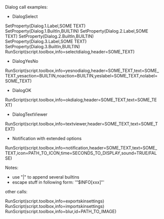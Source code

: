 Dialog call examples:

- DialogSelect

<onclick>SetProperty(Dialog.1.Label,SOME TEXT)</onclick>
<onclick>SetProperty(Dialog.1.BuiltIn,BUILTIN)</onclick>
<onclick>SetProperty(Dialog.2.Label,SOME TEXT)</onclick>
<onclick>SetProperty(Dialog.2.BuiltIn,BUILTIN)</onclick>
<onclick>SetProperty(Dialog.3.Label,SOME TEXT)</onclick>
<onclick>SetProperty(Dialog.3.BuiltIn,BUILTIN)</onclick>
<onclick>RunScript(script.toolbox,info=selectdialog,header=SOME_TEXT)</onclick>


- DialogYesNo

<onclick>RunScript(script.toolbox,info=yesnodialog,header=SOME_TEXT,text=SOME_TEXT,yesaction=BUILTIN,noaction=BUILTIN,yeslabel=SOME_TEXT,nolabel=SOME_TEXT)</onclick>


- DialogOK

<onclick>RunScript(script.toolbox,info=okdialog,header=SOME_TEXT,text=SOME_TEXT)</onclick>


- DialogTextViewer

<onclick>RunScript(script.toolbox,info=textviewer,header=SOME_TEXT,text=SOME_TEXT)</onclick>


- Notification with extended options

<onclick>RunScript(script.toolbox,info=notification,header=SOME_TEXT,text=SOME_TEXT,icon=PATH_TO_ICON,time=SECONDS_TO_DISPLAY,sound=TRUE/FALSE)</onclick>


Notes:
- use "|" to append several builtins
- escape stuff in following form: '"$INFO[xxx]"'



other calls:

<onclick>RunScript(script.toolbox,info=exportskinsettings)</onclick>
<onclick>RunScript(script.toolbox,info=importskinsettings)</onclick>
<onclick>RunScript(script.toolbox,info=blur,id=PATH_TO_IMAGE)</onclick>
